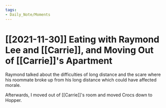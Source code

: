 ```yaml
---
tags:
- Daily_Note/Moments
---
```


# [[2021-11-30]] Eating with Raymond Lee and [[Carrie]], and Moving Out of [[Carrie]]'s Apartment



Raymond talked about the difficulties of long distance and the scare where his roommate broke up from his long distance which could have affected morale.

Afterwards, I moved out of [[Carrie]]'s room and moved Crocs down to Hopper.